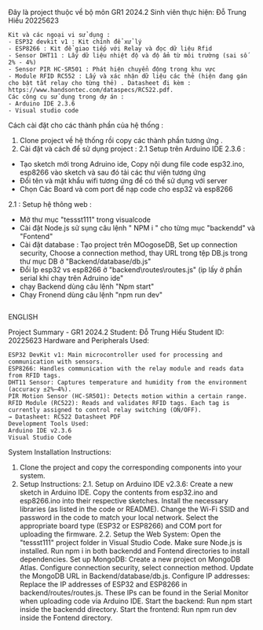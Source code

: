 Đây là project thuộc về bộ môn GR1 2024.2
Sinh viên thực hiện: Đỗ Trung Hiếu 20225623
``````````````````````````````````````````````````````````````````````````````````````````````````````````````````
Kit và các ngoại vi sử dụng : 
- ESP32 devkit v1 : Kit chính để xử lý 
- ESP8266 : Kit để giao tiếp với Relay và đọc dữ liệu Rfid 
- Sensor DHT11 : Lấy dữ liệu nhiệt độ và độ ẩm từ môi trường (sai số 2% - 4%)
- Sensor PIR HC-SR501 : Phát hiện chuyển động trong khu vực 
- Module RFID RC552 : Lấy và xác nhận dữ liệu các thẻ (hiện đang gán cho bật tắt relay cho từng thẻ) . Datasheet đi kèm : https://www.handsontec.com/dataspecs/RC522.pdf.
Các công cụ sử dụng trong dự án : 
- Arduino IDE 2.3.6
- Visual studio code 
``````````````````````````````````````````````````````````````````````````````````````````````````````````````````
Cách cài đặt cho các thành phần của hệ thống : 
1. Clone project về hệ thống rồi copy các thành phần tương ứng .
2. Cài đặt và cách để sử dụng project : 
2.1 Setup trên  Arduino IDE 2.3.6 :
- Tạo sketch mới trong Adruino ide, Copy nội dung file code esp32.ino, esp8266 vào sketch và sau đó tải các thư viện tương ứng
- Đổi tên và mật khẩu wifi tương ứng để có thể sử dụng với server
- Chọn Các Board và com port để nạp code cho esp32 và esp8266 

2.1 : Setup hệ thông web :
- Mở thư mục "tessst111" trong visualcode 
- Cài đặt Node.js sử sụng câu lệnh " NPM i " cho từng mục "backendd" và "Fontend"
- Cài đặt database : Tạo project trên MOogoseDB, Set up connection security, Choose a connection method, thay URL trong tệp DB.js trong thư mục DB ở "Backend/database/db.js"
- Đổi Ip esp32 vs esp8266 ở "backend\routes\routes.js" (ip lấy ở phần serial khi chạy trên Adruino ide"
- chạy Backend dùng câu lệnh "Npm start"
- Chạy Fronend dùng câu lệnh "npm run dev"


``````````````````````````````````````````````````````````````````````````````````````````````````````````````````
``````````````````````````````````````````````````````````````````````````````````````````````````````````````````



ENGLISH

Project Summary - GR1 2024.2
Student: Đỗ Trung Hiếu
Student ID: 20225623
Hardware and Peripherals Used:
``````````````````````````````````````````````````````````````````````````````````````````````````````````````````
ESP32 DevKit v1: Main microcontroller used for processing and communication with sensors.
ESP8266: Handles communication with the relay module and reads data from RFID tags.
DHT11 Sensor: Captures temperature and humidity from the environment (accuracy ±2%–4%).
PIR Motion Sensor (HC-SR501): Detects motion within a certain range.
RFID Module (RC522): Reads and validates RFID tags. Each tag is currently assigned to control relay switching (ON/OFF).
→ Datasheet: RC522 Datasheet PDF
Development Tools Used:
Arduino IDE v2.3.6
Visual Studio Code
``````````````````````````````````````````````````````````````````````````````````````````````````````````````````

System Installation Instructions:
1. Clone the project and copy the corresponding components into your system.
2. Setup Instructions:
2.1. Setup on Arduino IDE v2.3.6:
Create a new sketch in Arduino IDE.
Copy the contents from esp32.ino and esp8266.ino into their respective sketches.
Install the necessary libraries (as listed in the code or README).
Change the Wi-Fi SSID and password in the code to match your local network.
Select the appropriate board type (ESP32 or ESP8266) and COM port for uploading the firmware.
2.2. Setup the Web System:
Open the "tessst111" project folder in Visual Studio Code.
Make sure Node.js is installed. Run npm i in both backendd and Fontend directories to install dependencies.
Set up MongoDB:
Create a new project on MongoDB Atlas.
Configure connection security, select connection method.
Update the MongoDB URL in Backend/database/db.js.
Configure IP addresses:
Replace the IP addresses of ESP32 and ESP8266 in backend/routes/routes.js.
These IPs can be found in the Serial Monitor when uploading code via Arduino IDE.
Start the backend:
Run npm start inside the backendd directory.
Start the frontend:
Run npm run dev inside the Fontend directory.
``````````````````````````````````````````````````````````````````````````````````````````````````````````````````

